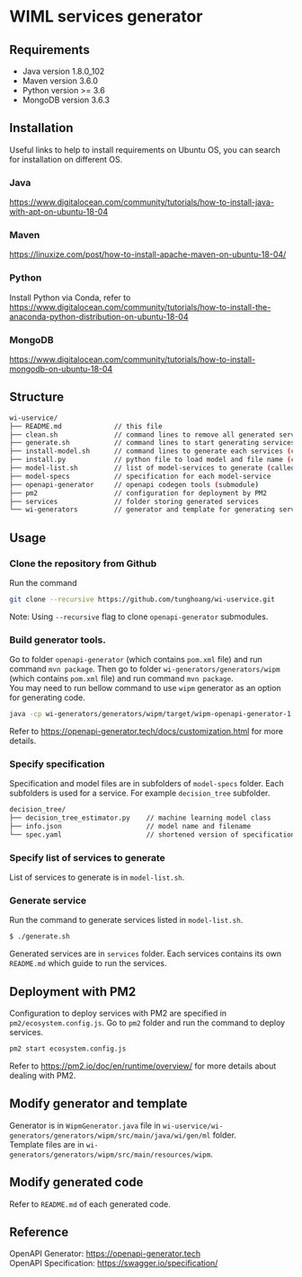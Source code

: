 # WIML services generator

## Requirements
* Java version 1.8.0_102
* Maven version 3.6.0
* Python version >= 3.6
* MongoDB version 3.6.3

## Installation
Useful links to help to install requirements on Ubuntu OS, you can search for installation on different OS.
### Java
<https://www.digitalocean.com/community/tutorials/how-to-install-java-with-apt-on-ubuntu-18-04>
### Maven
<https://linuxize.com/post/how-to-install-apache-maven-on-ubuntu-18-04/>
### Python
Install Python via Conda, refer to <https://www.digitalocean.com/community/tutorials/how-to-install-the-anaconda-python-distribution-on-ubuntu-18-04>
### MongoDB
<https://www.digitalocean.com/community/tutorials/how-to-install-mongodb-on-ubuntu-18-04>

## Structure
```bash
wi-uservice/
├── README.md             // this file
├── clean.sh              // command lines to remove all generated services
├── generate.sh           // command lines to start generating services code (execute this file to generate services)
├── install-model.sh      // command lines to generate each services (called by generate.sh)
├── install.py            // python file to load model and file name (called by generate.sh)
├── model-list.sh         // list of model-services to generate (called by generate.sh)
├── model-specs           // specification for each model-service
├── openapi-generator     // openapi codegen tools (submodule)
├── pm2                   // configuration for deployment by PM2
├── services              // folder storing generated services
└── wi-generators         // generator and template for generating services.
```

## Usage
### Clone the repository from Github
Run the command
```bash
git clone --recursive https://github.com/tunghoang/wi-uservice.git
```
Note: Using `--recursive` flag to clone `openapi-generator` submodules.
### Build generator tools.
Go to folder `openapi-generator` (which contains `pom.xml` file) and run command `mvn package`. Then go to folder `wi-generators/generators/wipm` (which contains `pom.xml` file) and run command `mvn package`.  
You may need to run bellow command to use `wipm` generator as an option for generating code.
```bash
java -cp wi-generators/generators/wipm/target/wipm-openapi-generator-1.0.0.jar:openapi-generator/modules/openapi-generator-cli/target/openapi-generator-cli.jar org.openapitools.codegen.OpenAPIGenerator
```
Refer to <https://openapi-generator.tech/docs/customization.html> for more details.

### Specify specification
Specification and model files are in subfolders of `model-specs` folder. Each subfolders is used for a service. For example `decision_tree` subfolder.
```bash
decision_tree/
├── decision_tree_estimator.py    // machine learning model class
├── info.json                     // model name and filename
└── spec.yaml                     // shortened version of specification for service
```

### Specify list of services to generate
List of services to generate is in `model-list.sh`.

### Generate service
Run the command to generate services listed in `model-list.sh`.
```bash
$ ./generate.sh
```
Generated services are in `services` folder. Each services contains its own `README.md` which guide to run the services.

## Deployment with PM2
Configuration to deploy services with PM2 are specified in `pm2/ecosystem.config.js`.
Go to `pm2` folder and run the command to deploy services.
```bash
pm2 start ecosystem.config.js
```
Refer to <https://pm2.io/doc/en/runtime/overview/> for more details about dealing with PM2.

## Modify generator and template
Generator is in `WipmGenerator.java` file in `wi-uservice/wi-generators/generators/wipm/src/main/java/wi/gen/ml` folder.  
Template files are in `wi-generators/generators/wipm/src/main/resources/wipm`.

## Modify generated code
Refer to `README.md` of each generated code.

## Reference
OpenAPI Generator: <https://openapi-generator.tech>  
OpenAPI Specification: <https://swagger.io/specification/>
